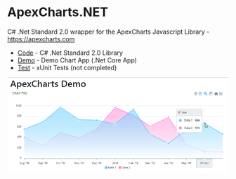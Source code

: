 # ApexCharts.NET

C# .Net Standard 2.0 wrapper for the ApexCharts Javascript Library - https://apexcharts.com

 * [Code](Code) - C# .Net Standard 2.0 Library 
 * [Demo](Demo) - Demo Chart App (.Net Core App)
 * [Test](Test) - xUnit Tests (not completed)
 
![Demo Chart](demochart.png)
